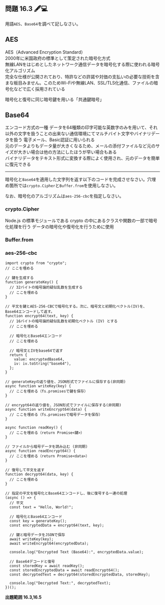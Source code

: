 ## 問題 16.3 🖋💻

用語`AES`、`Base64`を調べて記しなさい。


## AES
AES（Advanced Encryption Standard）<br>
2000年に米国政府の標準として策定された暗号化方式<br>
無線LANをはじめとしたネットワーク通信データを暗号化する際に使われる暗号化アルゴリズム<br>
完全な仕様が公開されており、特許などの許諾や対価の支払いの必要な技術を含まな板目みません。このためWi-Fiや無線LAN、SSL/TLS化通信、ファイルの暗号化などで広く採用されている

暗号化と復号に同じ暗号鍵を用いる「共通鍵暗号」<br>

## Base64
エンコード方式の一種
データを64種類の印字可能な英数字のみを用いて、それ以外の文字を扱うことの出来ない通信環境にてマルチバイト文字やバイナリデータを扱う
電子メール、Basic認証に用いられる<br>
元のデータよりもデータ量が大きくなるため、メールの添付ファイルなど元のサイズが大きい場合は他の方法にしたほうが早い場合もある<br>
バイナリデータをテキスト形式に変換する際によく使用され、元のデータを簡単に復元できる<br>

----

暗号化と`Base64`を適用した文字列を返す以下のコードを完成させなさい。穴埋め箇所では`crypto.Cipher`と`Buffer.from`を使用しなさい。

なお、暗号化のアルゴリズムは`aes-256-cbc`を指定しなさい。


### crypto.Cipher
Node.js の標準モジュールである crypto の中にあるクラスや関数の一部で暗号化処理を行う
データの暗号化や復号化を行うために使用

### Buffer.from

### aes-256-cbc

```
import crypto from "crypto";
// ここを埋める

// 鍵を生成する
function generateKey() {
  // 32バイトの暗号論的疑似乱数を生成する
  // ここを埋める
}

// 平文を鍵とAES-256-CBCで暗号化する。次に、暗号文と初期化ベクトル(IV)を、Base64エンコードして返す。
function encrypt64(text, key) {
  // 16バイトの暗号論的疑似乱数を初期化ベクトル (IV) とする
  // ここを埋める

  // 暗号化とBase64エンコード
  // ここを埋める

  // 暗号文とIVをbase64で返す
  return {
    value: encryptedBase64,
    iv: iv.toString("base64"),
  };
}

// generateKeyの返り値を、JSON形式でファイルに保存する(非同期)
async function writeKey(key) {
  // ここを埋める（fs.promisesで鍵を保存）
}

// encrypt64の返り値を、JSON形式でファイルに保存する(非同期)
async function writeEncrypt64(data) {
  // ここを埋める（fs.promisesで暗号データを保存）
}

async function readKey() {
  // ここを埋める（return Promise<鍵>）
}

// ファイルから暗号データを読み込む (非同期)
async function readEncrypt64() {
  // ここを埋める（return Promise<data>）
}

// 復号して平文を返す
function decrypt64(data, key) {
  // ここを埋める
}

// 指定の平文を暗号化とBase64エンコードし、後に復号する一連の処理
(async () => {
  // 平文
  const text = "Hello, World!";

  // 暗号化とBase64エンコード
  const key = generateKey();
  const encryptedData = encrypt64(text, key);

  // 鍵と暗号データをJSONで保存
  await writeKey(key);
  await writeEncrypt64(encryptedData);

  console.log("Encrypted Text (Base64):", encryptedData.value);

  // Base64デコードと復号
  const storedKey = await readKey();
  const storedEncryptedData = await readEncrypt64();
  const decryptedText = decrypt64(storedEncryptedData, storedKey);

  console.log("Decrypted Text:", decryptedText);
})();

```

**出題範囲 16.3,16.5**

